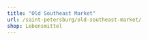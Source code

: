 ```yaml
---
title: "Old Southeast Market"
url: /saint-petersburg/old-southeast-market/
shop: Lebensmittel
---
```

